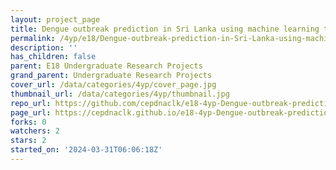 ```yaml
---
layout: project_page
title: Dengue outbreak prediction in Sri Lanka using machine learning techniques
permalink: /4yp/e18/Dengue-outbreak-prediction-in-Sri-Lanka-using-machine-learning-techniques/
description: ''
has_children: false
parent: E18 Undergraduate Research Projects
grand_parent: Undergraduate Research Projects
cover_url: /data/categories/4yp/cover_page.jpg
thumbnail_url: /data/categories/4yp/thumbnail.jpg
repo_url: https://github.com/cepdnaclk/e18-4yp-Dengue-outbreak-prediction-in-Sri-Lanka-using-machine-learning-techniques
page_url: https://cepdnaclk.github.io/e18-4yp-Dengue-outbreak-prediction-in-Sri-Lanka-using-machine-learning-techniques
forks: 0
watchers: 2
stars: 2
started_on: '2024-03-31T06:06:18Z'
---
```


